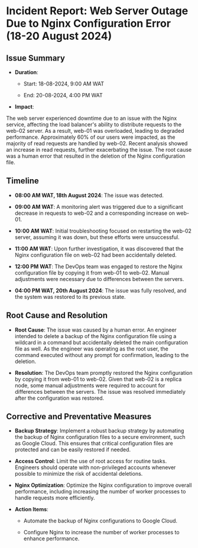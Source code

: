 # Incident Report: Web Server Outage Due to Nginx Configuration Error (18-20 August 2024)

## Issue Summary

- **Duration**:

  - Start: 18-08-2024, 9:00 AM WAT

  - End: 20-08-2024, 4:00 PM WAT

- **Impact**:

The web server experienced downtime due to an issue with the Nginx service, affecting the load balancer's ability to distribute requests to the web-02 server. As a result, web-01 was overloaded, leading to degraded performance. Approximately 60% of our users were impacted, as the majority of read requests are handled by web-02. Recent analysis showed an increase in read requests, further exacerbating the issue. The root cause was a human error that resulted in the deletion of the Nginx configuration file.

## Timeline

- **08:00 AM WAT, 18th August 2024**: The issue was detected.

- **09:00 AM WAT**: A monitoring alert was triggered due to a significant decrease in requests to web-02 and a corresponding increase on web-01.

- **10:00 AM WAT**: Initial troubleshooting focused on restarting the web-02 server, assuming it was down, but these efforts were unsuccessful.

- **11:00 AM WAT**: Upon further investigation, it was discovered that the Nginx configuration file on web-02 had been accidentally deleted.

- **12:00 PM WAT**: The DevOps team was engaged to restore the Nginx configuration file by copying it from web-01 to web-02. Manual adjustments were necessary due to differences between the servers.

- **04:00 PM WAT, 20th August 2024**: The issue was fully resolved, and the system was restored to its previous state.

## Root Cause and Resolution

- **Root Cause**: The issue was caused by a human error. An engineer intended to delete a backup of the Nginx configuration file using a wildcard in a command but accidentally deleted the main configuration file as well. As the engineer was operating as the root user, the command executed without any prompt for confirmation, leading to the deletion.

- **Resolution**: The DevOps team promptly restored the Nginx configuration by copying it from web-01 to web-02. Given that web-02 is a replica node, some manual adjustments were required to account for differences between the servers. The issue was resolved immediately after the configuration was restored.

## Corrective and Preventative Measures

- **Backup Strategy**: Implement a robust backup strategy by automating the backup of Nginx configuration files to a secure environment, such as Google Cloud. This ensures that critical configuration files are protected and can be easily restored if needed.

- **Access Control**: Limit the use of root access for routine tasks. Engineers should operate with non-privileged accounts whenever possible to minimize the risk of accidental deletions.

- **Nginx Optimization**: Optimize the Nginx configuration to improve overall performance, including increasing the number of worker processes to handle requests more efficiently.

- **Action Items**:

  - Automate the backup of Nginx configurations to Google Cloud.

  - Configure Nginx to increase the number of worker processes to enhance performance.
